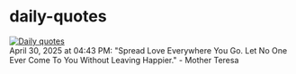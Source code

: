 # daily-quotes
[![Daily quotes](https://github.com/ceepu8/daily-quotes/actions/workflows/daily-quote.yml/badge.svg)](https://github.com/ceepu8/daily-quotes/actions/workflows/daily-quote.yml)<br/>
April 30, 2025 at 04:43 PM: "Spread Love Everywhere You Go. Let No One Ever Come To You Without Leaving Happier." - Mother Teresa

